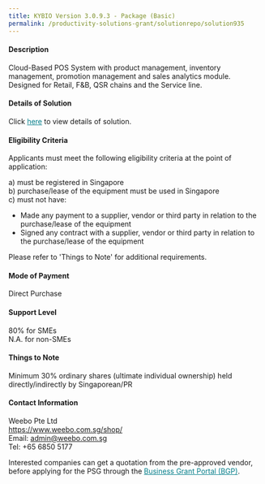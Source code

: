 ```yaml
---
title: KYBIO Version 3.0.9.3 - Package (Basic)
permalink: /productivity-solutions-grant/solutionrepo/solution935
---
```


#### Description

Cloud-Based POS System with product management, inventory management, promotion management and sales analytics module. Designed for Retail, F&B, QSR chains and the Service line.


#### Details of Solution

Click <a href='https://govassist.gobusiness.gov.sg/images/psg/Weebo_20200141_Annex_3_20200625151603_Part_1.pdf' style='color:#037e8a'>here</a> to view details of solution.

#### Eligibility Criteria

Applicants must meet the following eligibility criteria at the point of application:

a) must be registered in Singapore <br>
b) purchase/lease of the equipment must be used in Singapore <br>
c) must not have:
- Made any payment to a supplier, vendor or third party in relation to the purchase/lease of the equipment
- Signed any contract with a supplier, vendor or third party in relation to the purchase/lease of the equipment

Please refer to 'Things to Note' for additional requirements.

#### Mode of Payment
Direct Purchase

#### Support Level
80% for SMEs <br>
N.A. for non-SMEs

#### Things to Note
Minimum 30% ordinary shares (ultimate individual ownership) held directly/indirectly by Singaporean/PR

#### Contact Information
Weebo Pte Ltd<br>https://www.weebo.com.sg/shop/<br>Email: admin@weebo.com.sg<br>Tel: +65 6850 5177

Interested companies can get a quotation from the pre-approved vendor, before applying for the PSG through the <a target='_blank' style='color:#037e8a' href='https://www.businessgrants.gov.sg/'>Business Grant Portal (BGP)</a>.
